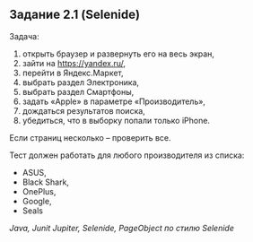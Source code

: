 ## Задание 2.1 (Selenide)

Задача:
1. открыть браузер и развернуть его на весь экран,
2. зайти на https://yandex.ru/,
3. перейти в Яндекс.Маркет,
4. выбрать раздел Электроника,
5. выбрать раздел Смартфоны,
6. задать «Apple» в параметре «Производитель»,
8. дождаться результатов поиска,
9. убедиться, что в выборку попали только iPhone. 

Если страниц несколько – проверить все.

Тест должен работать для любого производителя из списка:
* ASUS,
* Black Shark,
* OnePlus,
* Google,
* Seals
 
*Java, Junit Jupiter, Selenide, PageObject по стилю Selenide*
